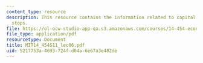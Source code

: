 ```yaml
---
content_type: resource
description: This resource contains the information related to capital flows and sudden
  stops.
file: https://ol-ocw-studio-app-qa.s3.amazonaws.com/courses/14-454-economic-crises-spring-2011/5217753a4693724fd04a6e67a3e482de_MIT14_454S11_lec06.pdf
file_type: application/pdf
resourcetype: Document
title: MIT14_454S11_lec06.pdf
uid: 5217753a-4693-724f-d04a-6e67a3e482de
---
```

